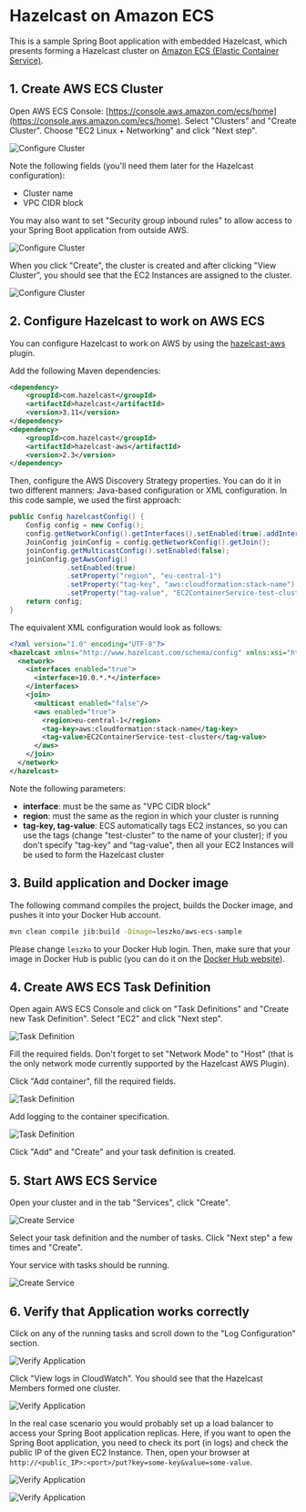 # Hazelcast on Amazon ECS

This is a sample Spring Boot application with embedded Hazelcast, which presents forming a Hazelcast cluster on [Amazon ECS (Elastic Container Service)](https://aws.amazon.com/ecs/).

## 1. Create AWS ECS Cluster

Open AWS ECS Console: [https://console.aws.amazon.com/ecs/home](https://console.aws.amazon.com/ecs/home). Select "Clusters" and "Create Cluster". Choose "EC2 Linux + Networking" and click "Next step".

![Configure Cluster](markdown/configure-cluster-1.png)

Note the following fields (you'll need them later for the Hazelcast configuration):
* Cluster name
* VPC CIDR block

You may also want to set "Security group inbound rules" to allow access to your Spring Boot application from outside AWS.

![Configure Cluster](markdown/configure-cluster-2.png)

When you click "Create", the cluster is created and after clicking "View Cluster", you should see that the EC2 Instances are assigned to the cluster.

![Configure Cluster](markdown/configure-cluster-3.png)

## 2. Configure Hazelcast to work on AWS ECS

You can configure Hazelcast to work on AWS by using the [hazelcast-aws](https://github.com/hazelcast/hazelcast-aws) plugin.

Add the following Maven dependencies:
```xml
<dependency>
    <groupId>com.hazelcast</groupId>
    <artifactId>hazelcast</artifactId>
    <version>3.11</version>
</dependency>
<dependency>
    <groupId>com.hazelcast</groupId>
    <artifactId>hazelcast-aws</artifactId>
    <version>2.3</version>
</dependency>
```

Then, configure the AWS Discovery Strategy properties. You can do it in two different manners: Java-based configuration or XML configuration. In this code sample, we used the first approach:
```java
public Config hazelcastConfig() {
    Config config = new Config();
    config.getNetworkConfig().getInterfaces().setEnabled(true).addInterface("10.0.*.*");
    JoinConfig joinConfig = config.getNetworkConfig().getJoin();
    joinConfig.getMulticastConfig().setEnabled(false);
    joinConfig.getAwsConfig()
              .setEnabled(true)
              .setProperty("region", "eu-central-1")
              .setProperty("tag-key", "aws:cloudformation:stack-name")
              .setProperty("tag-value", "EC2ContainerService-test-cluster");
    return config;
}
``` 

The equivalent XML configuration would look as follows:
```xml
<?xml version="1.0" encoding="UTF-8"?>
<hazelcast xmlns="http://www.hazelcast.com/schema/config" xmlns:xsi="http://www.w3.org/2001/XMLSchema-instance" xsi:schemaLocation="http://www.hazelcast.com/schema/config hazelcast-config-3.11.xsd">
  <network>
    <interfaces enabled="true">
      <interface>10.0.*.*</interface>
    </interfaces>
    <join>
      <multicast enabled="false"/>
      <aws enabled="true">
        <region>eu-central-1</region>
        <tag-key>aws:cloudformation:stack-name</tag-key>
        <tag-value>EC2ContainerService-test-cluster</tag-value>
      </aws>
    </join>
  </network>
</hazelcast>
```

Note the following parameters:
* **interface**: must be the same as "VPC CIDR block"
* **region**: must the same as the region in which your cluster is running
* **tag-key, tag-value**: ECS automatically tags EC2 instances, so you can use the tags (change "test-cluster" to the name of your cluster); if you don't specify "tag-key" and "tag-value", then all your EC2 Instances will be used to form the Hazelcast cluster

## 3. Build application and Docker image

The following command compiles the project, builds the Docker image, and pushes it into your Docker Hub account.

```bash
mvn clean compile jib:build -Dimage=leszko/aws-ecs-sample
```

Please change `leszko` to your Docker Hub login. Then, make sure that your image in Docker Hub is public (you can do it on the [Docker Hub website](https://hub.docker.com/)).

## 4. Create AWS ECS Task Definition

Open again AWS ECS Console and click on "Task Definitions" and "Create new Task Definition". Select "EC2" and click "Next step".

![Task Definition](markdown/task-definition-1.png)

Fill the required fields. Don't forget to set "Network Mode" to "Host" (that is the only network mode currently supported by the Hazelcast AWS Plugin).

Click "Add container", fill the required fields.

![Task Definition](markdown/task-definition-2.png)

Add logging to the container specification.

![Task Definition](markdown/task-definition-3.png)

Click "Add" and "Create" and your task definition is created.

## 5. Start AWS ECS Service

Open your cluster and in the tab "Services", click "Create".

![Create Service](markdown/create-service-1.png)

Select your task definition and the number of tasks. Click "Next step" a few times and "Create".

Your service with tasks should be running.

![Create Service](markdown/create-service-2.png)

## 6. Verify that Application works correctly

Click on any of the running tasks and scroll down to the "Log Configuration" section.

![Verify Application](markdown/verify-application-1.png)

Click "View logs in CloudWatch". You should see that the Hazelcast Members formed one cluster.

![Verify Application](markdown/verify-application-2.png)

In the real case scenario you would probably set up a load balancer to access your Spring Boot application replicas. Here, if you want to open the Spring Boot application, you need to check its port (in logs) and check the public IP of the given EC2 Instance. Then, open your browser at `http://<public_IP>:<port>/put?key=some-key&value=some-value`.

![Verify Application](markdown/verify-application-3.png)

![Verify Application](markdown/verify-application-4.png)
